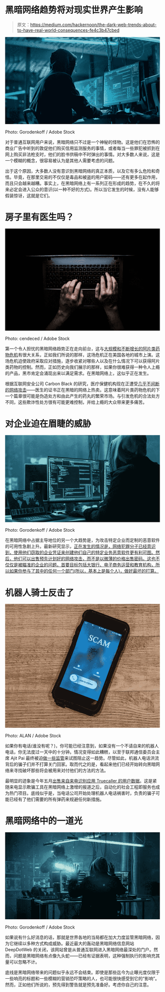# 黑暗网络趋势将对现实世界产生影响

> 原文：<https://medium.com/hackernoon/the-dark-web-trends-about-to-have-real-world-consequences-fe4c3b47cbed>

![](img/1d160e8c089847e88ed9164cdf626e1d.png)

Photo: Gorodenkoff / Adobe Stock

对于普通互联网用户来说，黑暗网络只不过是一个神秘的怪物。这是他们在恐怖的商业广告中听到的敦促他们购买信用监测服务的事情，或者每当一些罪犯被抓到在网上购买非法枪支时，他们的脸书供稿中不时弹出的事情。对大多数人来说，这是一个模糊的概念，很容易被认为是其他人需要考虑的问题。

出于这个原因，大多数人没有意识到黑暗网络的真正本质，以及它有多么危险和奇怪。毕竟，在那里交易的不仅仅是毒品和被盗的用户密码——还有更多在起作用，而且只会越来越糟。事实上，在黑暗网络上有一系列正在形成的趋势，在不久的将来必定会进入公众的意识(以一种不好的方式)。所以当它发生的时候，没有人能够假装惊讶，这就是它们。

# 房子里有医生吗？

![](img/0cbd399d1093beebd4fcf437503afdd8.png)

Photo: cendeced / Adobe Stock

第一个令人担忧的黑暗网络趋势正在走向前台，这与[大规模和不断增长的阿片类药物危机](https://www.hrsa.gov/opioids)有很大关系，正如我们所说的那样，这场危机正在美国各地的城市上演。这场危机迫使政府采取应对措施，逐步收紧对哪些人以及在什么情况下可以获得阿片类药物的控制。然而，正如历史向我们展示的那样，如果你很难获得一种令人上瘾的产品，黑市肯定会涌现出来以满足需求。在黑暗网络上，这似乎正在发生。

根据互联网安全公司 Carbon Black 的研究，医疗保健机构现在正遭受[几乎不间断的网络攻击](https://www.illicit-trade.com/2019/06/hacked-medical-information-now-among-most-valuable-data-offered-on-dark-web-new-study-reveals/)——医生的证书正在黑暗的网络上热卖。这意味着阿片类药物危机的下一个篇章很可能是伪造处方和由此产生的药丸的繁荣市场。与引发危机的合法处方不同，这些欺诈性处方很有可能更难控制，并给上瘾的大众带来更多痛苦。

# 对企业迫在眉睫的威胁

![](img/6ba286542fbad76e93841cadbfa07b24.png)

Photo: Gorodenkoff / Adobe Stock

在黑暗网络中占据主导地位的另一个大趋势是，为攻击特定企业而定制的恶意软件的可用性急剧上升。最新研究显示，[正在发生的情况是，网络犯罪分子已经意识到，使用他们窃取的企业凭证来创建他们自己的特定业务恶意软件更有利可图。然后，他们可以出售预先计划好的网络攻击，而不是以微薄的价格出售密码。这也不仅仅是被瞄准的企业的问题。首要目标包括大银行、电子商务运营和教育机构，所以如果你参与了其中的任何一个部门(所以，基本上是每个人)，做好最坏的打算。](https://www.zdnet.com/article/enterprise-under-attack-dark-web-cyber-criminals-sell-hacking-tools-aimed-at-business/)

# 机器人骑士反击了

![](img/4d474211b67de44ff3357780ab83b7c4.png)

Photo: ALAN / Adobe Stock

如果你有电话(谁没有呢？)，你可能已经注意到，如果没有一个不请自来的机器人电话，你无法度过一天中的十分钟。情况变得如此糟糕，以至于联邦通信委员会主席 Ajit Pai 最终被迫[做一些监管](https://www.wired.com/story/fcc-plan-stop-robocalls-awfully-familiar/)来试图阻止这一趋势。尽管如此，机器人电话洪流背后的骗子们并不打算关门回家。取而代之的是，看起来他们已经开始转向黑暗网络来寻找破坏那些将会被用来对付他们的方法的方法。

最明显的迹象是今年五月[出售来自来电识别应用 Truecaller 的用户数据](https://tech.economictimes.indiatimes.com/news/internet/truecaller-user-data-available-for-sale-online-company-denies-any-breach/69436434)。这是紧随来电显示欺骗工具在黑暗网络上激增的报道之后，自动化的社会工程即服务也成为热门项目。底线似乎是，当电话公司开始处理机器人电话祸害时，负责的骗子可能已经有了他们需要的所有弹药来规避任何新措施。

# 黑暗网络中的一道光

![](img/6e42c5a31b0675ca81f8519b0db48c58.png)

Photo: Gorodenkoff / Adobe Stock

如果说有什么好消息的话，那就是世界各地的当局都在加大力度监管黑暗网络，因为它继续以多种方式构成威胁。最近最大的轰动是黑暗网络信息网站 DeepDotWeb 的关闭，该网站曾是从普通互联网进入黑暗网络最深处的门户。然而，问题是黑暗网络有点像九头蛇——已经有证据表明，这种强制执行的影响充其量可以忽略不计。

底线是黑暗网络带来的问题似乎永远不会结束。即使是那些迄今为止曝光度仅限于一些响亮的标题和一些模糊的营销恐吓策略的人，也可能很快感受到它的“影响”。然而，正如他们所说的，预先得到警告就是预先准备好。考虑你自己的注意。